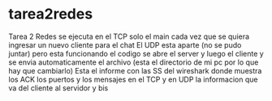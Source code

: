 tarea2redes
===========
Tarea 2 Redes
se ejecuta en el TCP solo el main cada vez que se quiera ingresar un nuevo cliente para el chat
El UDP esta aparte (no se pudo juntar) pero esta funcionando el codigo se abre el server y luego el cliente y se envia automaticamente
el archivo (esta el directorio de mi pc por lo que hay que cambiarlo)
Esta el informe con las SS del wireshark donde muestra los ACK los puertos y los mensajes en el TCP y en UDP la informacion que va del cliente al servidor y bis
